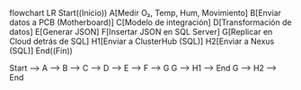 flowchart LR
  Start((Inicio))
  A[Medir O₂, Temp, Hum, Movimiento]
  B[Enviar datos a PCB (Motherboard)]
  C[Modelo de integración]
  D[Transformación de datos]
  E[Generar JSON]
  F[Insertar JSON en SQL Server]
  G[Replicar en Cloud detrás de SQL]
  H1[Enviar a ClusterHub (SQL)]
  H2[Enviar a Nexus (SQL)]
  End((Fin))

  Start --> A --> B --> C --> D --> E --> F --> G
  G --> H1 --> End
  G --> H2 --> End
